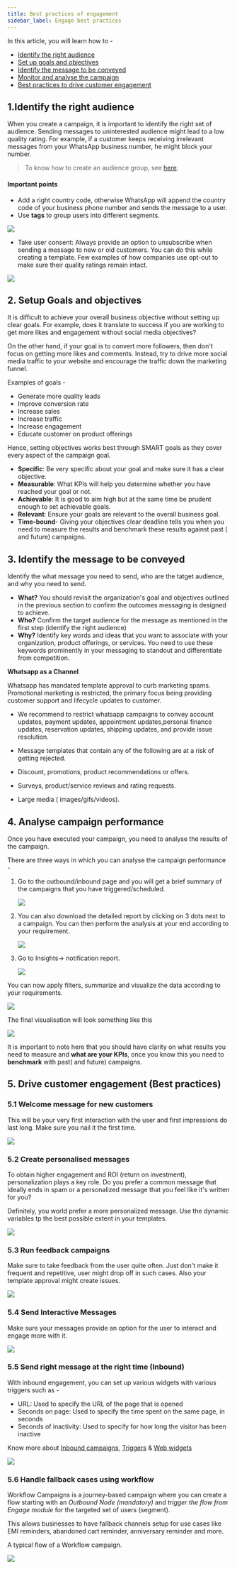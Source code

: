 ```yaml
---
title: Best practices of engagement
sidebar_label: Engage best practices
---
```


In this article, you will learn how to - 

* [Identify the right audience](#1identify-the-right-audience)
* [Set up goals and objectives](#2-setup-goals-and-objectives)
* [Identify the message to be conveyed](#3-identify-the-message-to-be-conveyed)
* [Monitor and analyse the campaign](#4-analyse-campaign-performance)
* [Best practices to drive customer engagement](#5-best-practices-to-engage-customers)

## 1.Identify the right audience

When you create a campaign, it is important to identify the right set of audience. Sending messages to uninterested audience might lead to a low quality rating. For example, if a customer keeps receiving irrelevant messages from your WhatsApp business number, he might block your number.

> To know how to create an audience group, see [here](./cdp/user_data_segments/creating_managing_user_segment.md). 

#### Important points
* Add a right country code, otherwise WhatsApp will append the country code of your business phone number and sends the message to a user.
* Use **tags** to group users into different segments.

![](https://i.imgur.com/TWsfHRM.png)

  
*  Take user consent: Always provide an option to unsubscribe when sending a message to new or old customers. You can do this while creating a template. Few examples of how companies use opt-out to make sure their quality ratings remain intact.

![](https://i.imgur.com/fEk9q37.jpg)

  

## 2. Setup Goals and objectives

It is difficult to achieve your overall business objective without setting up clear goals. For example, does it translate to success if you are working to get more likes and engagement without social media objectives?

On the other hand, if your goal is to convert more followers, then don't focus on getting more likes and comments. Instead, try to drive more social media traffic to your website and encourage the traffic down the marketing funnel.

Examples of goals - 
* Generate more quality leads
* Improve conversion rate
* Increase sales
* Increase traffic
* Increase engagement
* Educate customer on product offerings
  
Hence, setting objectives works best through SMART goals as they cover every aspect of the campaign goal.
*  **Specific**: Be very specific about your goal and make sure it has a clear objective.
*  **Measurable**: What KPIs will help you determine whether you have reached your goal or not.
*  **Achievable**: It is good to aim high but at the same time be prudent enough to set achievable goals.
*  **Relevant**: Ensure your goals are relevant to the overall business goal.
*  **Time-bound**- Giving your objectives clear deadline tells you when you need to measure the results and benchmark these results against past ( and future) campaigns.

  
  

## 3. Identify the message to be conveyed


  
Identify the what message you need to send, who are the tatget audience, and why you need to send.
* **What?** 
    You should revisit the organization's goal and objectives outlined in the previous section to confirm the outcomes messaging is designed to achieve.
* **Who?** 
   Confirm the target audience for the message as mentioned in the first step (identify the right audience)
* **Why?** 
   Identify key words and ideas that you want to associate with your organization, product offerings, or services. You need to use these keywords prominently in your messaging to standout and differentiate from competition.

  

**Whatsapp as a Channel**

Whatsapp has mandated template approval to curb marketing spams. Promotional marketing is restricted, the primary focus being providing customer support and lifecycle updates to customer.

  

* We recommend to restrict whatsapp campaigns to convey account updates, payment updates, appointment updates,personal finance updates, reservation updates, shipping updates, and provide issue resolution.

* Message templates that contain any of the following are at a risk of getting rejected.

* Discount, promotions, product recommendations or offers.

* Surveys, product/service reviews and rating requests.

* Large media ( images/gifs/videos).

  

## 4. Analyse campaign performance

Once you have executed your campaign, you need to analyse the results of the campaign. 

There are three ways in which you can analyse the campaign performance -

1. Go to the outbound/inbound page and you will get a brief summary of the campaigns that you have triggered/scheduled.

   ![](https://i.imgur.com/k036ajM.png)

2. You can also download the detailed report by clicking on 3 dots next to a campaign. You can then perform the analysis at your end according to your requirement.

   ![](https://i.imgur.com/aSetoY4.png)

3. Go to Insights-> notification report.

   ![](https://i.imgur.com/asksBwn.png)

  

You can now apply filters, summarize and visualize the data according to your requirements.

  

   ![](https://i.imgur.com/ZjxmB2i.jpg)

  

The final visualisation will look something like this

  

   ![](https://i.imgur.com/rD288Qd.jpg)

  
  

It is important to note here that you should have clarity on what results you need to measure and **what are your KPIs**, once you know this you need to **benchmark** with past( and future) campaigns.

  

## 5. Drive customer engagement (Best practices)

### 5.1 Welcome message for new customers

This will be your very first interaction with the user and first impressions do last long. Make sure you nail it the first time.

![](https://i.imgur.com/NqFLxFQ.png)

  
  

### 5.2 Create personalised messages
To obtain higher engagement and ROI (return on investment), personalization plays a key role. Do you prefer a common message that ideally ends in spam or a personalized message that you feel like it's written for you?

Definitely, you world prefer a more personalized message. Use the dynamic variables tp the best possible extent in your templates.

  

![](https://i.imgur.com/esN029j.png)

  

### 5.3 Run feedback campaigns

Make sure to take feedback from the user quite often. Just don't make it frequent and repetitive, user might drop off in such cases. Also your template approval might create issues.

![](https://i.imgur.com/Qlm6M8q.png)

  

### 5.4 Send Interactive Messages

Make sure your messages provide an option for the user to interact and engage more with it.

![](https://i.imgur.com/3xw8JA7.png)

  
  

### 5.5 Send right message at the right time (Inbound)

With inbound engagement, you can set up various widgets with various triggers such as -

* URL: Used to specify the URL of the page that is opened
* Seconds on page: Used to specify the time spent on the same page, in seconds
* Seconds of inactivity: Used to specify for how long the visitor has been inactive

Know more about [Inbound campaigns](https://https://docs.yellow.ai/docs/platform_concepts/engagement/inbound/gettingStarted/launchingYourFirstInboundCampaign), [Triggers](https://https://docs.yellow.ai/docs/platform_concepts/engagement/inbound/webBehaviourTriggers/webBehaviorTriggerType/) & [Web widgets](https://https://docs.yellow.ai/docs/platform_concepts/engagement/inbound/inboundWidgets/typesOfWidgetsAndWidgetConfigurations)

![](https://i.imgur.com/k44ErTj.png)

  

### 5.6 Handle fallback cases using workflow

Workflow Campaigns is a journey-based campaign where you can create a flow starting with an *Outbound Node (mandatory)* and *trigger the flow from Engage module* for the targeted set of users (segment).

This allows businesses to have fallback channels setup for use cases like EMI reminders, abandoned cart reminder, anniversary reminder and more.

  

A typical flow of a Workflow campaign.

![](https://i.imgur.com/h2gC6v2.jpg)
